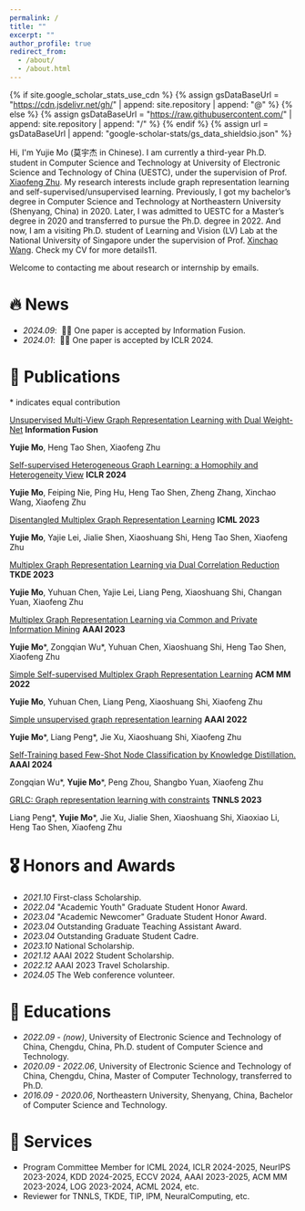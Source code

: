 ```yaml
---
permalink: /
title: ""
excerpt: ""
author_profile: true
redirect_from: 
  - /about/
  - /about.html
---
```


{% if site.google_scholar_stats_use_cdn %}
{% assign gsDataBaseUrl = "https://cdn.jsdelivr.net/gh/" | append: site.repository | append: "@" %}
{% else %}
{% assign gsDataBaseUrl = "https://raw.githubusercontent.com/" | append: site.repository | append: "/" %}
{% endif %}
{% assign url = gsDataBaseUrl | append: "google-scholar-stats/gs_data_shieldsio.json" %}

<span class='anchor' id='about-me'></span>

Hi, I'm Yujie Mo (莫宇杰 in Chinese). I am currently a third-year Ph.D. student in Computer Science and Technology at University of Electronic Science and Technology of China (UESTC), under the supervision of Prof. [Xiaofeng Zhu](https://scholar.google.com/citations?user=-bk1CrcAAAAJ&hl=zh-CN&oi=ao). My research interests include graph representation learning and self-supervised/unsupervised learning. 
Previously, I got my bachelor’s degree in Computer Science and Technology at Northeastern University (Shenyang, China) in 2020. Later, I was admitted to UESTC for a Master’s degree in 2020 and transferred to pursue the Ph.D. degree in 2022. And now, I am a visiting Ph.D. student of Learning and Vision (LV) Lab at the National University of Singapore under the supervision of Prof. [Xinchao Wang](https://scholar.google.com/citations?user=w69Buq0AAAAJ&hl=zh-CN&oi=ao). Check my CV for more details11.

Welcome to contacting me about research or internship by emails.


# 🔥 News
- *2024.09*: &nbsp;🎉🎉 One paper is accepted by Information Fusion. 
- *2024.01*: &nbsp;🎉🎉 One paper is accepted by ICLR 2024. 

# 📝 Publications 

<!-- <div class='paper-box'><div class='paper-box-image'><div><div class="badge">CVPR 2016</div><img src='images/500x300.png' alt="sym" width="100%"></div></div>
<div class='paper-box-text' markdown="1">-->
\* indicates equal contribution

[Unsupervised Multi-View Graph Representation Learning with Dual Weight-Net](https://www.sciencedirect.com/science/article/abs/pii/S1566253524004470) **Information Fusion**

**Yujie Mo**, Heng Tao Shen, Xiaofeng Zhu

[Self-supervised Heterogeneous Graph Learning: a Homophily and Heterogeneity View](https://openreview.net/pdf?id=3FJOKjooIj) **ICLR 2024**

**Yujie Mo**, Feiping Nie, Ping Hu, Heng Tao Shen, Zheng Zhang, Xinchao Wang, Xiaofeng Zhu

[Disentangled Multiplex Graph Representation Learning](https://openreview.net/pdf?id=lYZOjMvxws) **ICML 2023**

**Yujie Mo**, Yajie Lei, Jialie Shen, Xiaoshuang Shi, Heng Tao Shen, Xiaofeng Zhu

[Multiplex Graph Representation Learning via Dual Correlation Reduction](https://ieeexplore.ieee.org/stamp/stamp.jsp?tp=&arnumber=10109130) **TKDE 2023**

**Yujie Mo**, Yuhuan Chen, Yajie Lei, Liang Peng, Xiaoshuang Shi, Changan Yuan, Xiaofeng Zhu

[Multiplex Graph Representation Learning via Common and Private Information Mining](https://ojs.aaai.org/index.php/AAAI/article/view/26105) **AAAI 2023**

**Yujie Mo**\*, Zongqian Wu\*, Yuhuan Chen, Xiaoshuang Shi, Heng Tao Shen, Xiaofeng Zhu

[Simple Self-supervised Multiplex Graph Representation Learning](https://dl.acm.org/doi/pdf/10.1145/3503161.3547949) **ACM MM 2022**

**Yujie Mo**, Yuhuan Chen, Liang Peng, Xiaoshuang Shi, Xiaofeng Zhu

[Simple unsupervised graph representation learning](https://ojs.aaai.org/index.php/AAAI/article/view/20748) **AAAI 2022**

**Yujie Mo**\*, Liang Peng\*, Jie Xu, Xiaoshuang Shi, Xiaofeng Zhu

[Self-Training based Few-Shot Node Classification by Knowledge Distillation.](https://scholar.google.com/schhp?hl=zh-CN) **AAAI 2024**

Zongqian Wu\*, **Yujie Mo**\*, Peng Zhou, Shangbo Yuan, Xiaofeng Zhu

[GRLC: Graph representation learning with constraints](https://ieeexplore.ieee.org/stamp/stamp.jsp?tp=&arnumber=10036344) **TNNLS 2023**

Liang Peng\*, **Yujie Mo**\*, Jie Xu, Jialie Shen, Xiaoshuang Shi, Xiaoxiao Li, Heng Tao Shen, Xiaofeng Zhu


<!-- [Deep Residual Learning for Image Recognition](https://openaccess.thecvf.com/content_cvpr_2016/papers/He_Deep_Residual_Learning_CVPR_2016_paper.pdf)

**Kaiming He**, Xiangyu Zhang, Shaoqing Ren, Jian Sun

[**Project**](https://scholar.google.com/citations?view_op=view_citation&hl=zh-CN&user=DhtAFkwAAAAJ&citation_for_view=DhtAFkwAAAAJ:ALROH1vI_8AC) <strong><span class='show_paper_citations' data='DhtAFkwAAAAJ:ALROH1vI_8AC'></span></strong>
- Lorem ipsum dolor sit amet, consectetur adipiscing elit. Vivamus ornare aliquet ipsum, ac tempus justo dapibus sit amet. 
</div>
</div>

- [Lorem ipsum dolor sit amet, consectetur adipiscing elit. Vivamus ornare aliquet ipsum, ac tempus justo dapibus sit amet](https://github.com), A, B, C, **CVPR 2020**
这是一段被注释掉的文字 -->

# 🎖 Honors and Awards
- *2021.10* First-class Scholarship. 
- *2022.04* "Academic Youth" Graduate Student Honor Award.
- *2023.04* "Academic Newcomer" Graduate Student Honor Award.
- *2023.04* Outstanding Graduate Teaching Assistant Award.
- *2023.04* Outstanding Graduate Student Cadre.
- *2023.10* National Scholarship.
- *2021.12* AAAI 2022 Student Scholarship.
- *2022.12* AAAI 2023 Travel Scholarship.
- *2024.05* The Web conference volunteer.

# 📖 Educations
- *2022.09 - (now)*, University of Electronic Science and Technology of China, Chengdu, China, Ph.D. student of Computer Science and Technology.
- *2020.09 - 2022.06*, University of Electronic Science and Technology of China, Chengdu, China, Master of Computer Technology, transferred to Ph.D. 
- *2016.09 - 2020.06*, Northeastern University, Shenyang, China, Bachelor of Computer Science and Technology. 

# 💬 Services
- Program Committee Member for ICML 2024, ICLR 2024-2025, NeurIPS 2023-2024, KDD 2024-2025, ECCV 2024, AAAI 2023-2025, ACM MM 2023-2024, LOG 2023-2024, ACML 2024, etc. 
- Reviewer for TNNLS, TKDE, TIP, IPM, NeuralComputing, etc.

